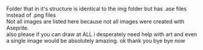 Folder that in it's structure is identical to the img folder but has .ase files instead of .png files <br>
Not all images are listed here because not all images were created with Aseprite. <br>
also please if you can draw at ALL i desperately need help with art and even a single image would be absolutely amazing. ok thank you bye bye now